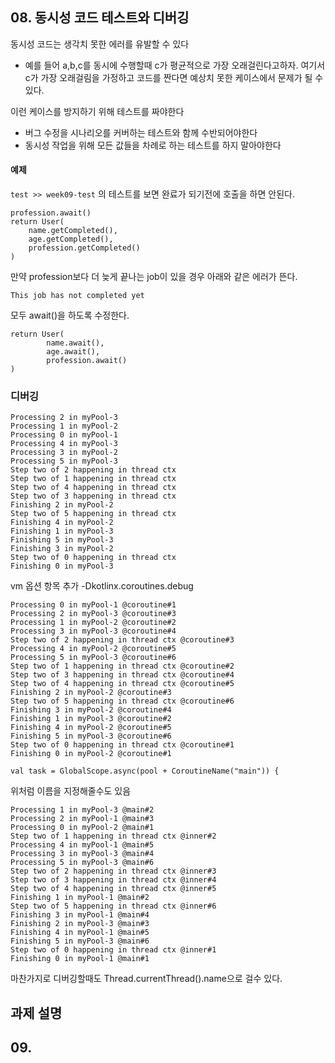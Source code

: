 ## 08. 동시성 코드 테스트와 디버깅

동시성 코드는 생각치 못한 에러를 유발할 수 있다
- 예를 들어 a,b,c를 동시에 수행할때 c가 평균적으로 가장 오래걸린다고하자. 여기서 c가 가장 오래걸림을 가정하고 코드를 짠다면 예상치 못한 케이스에서 문제가 될 수 있다.

이런 케이스를 방지하기 위해 테스트를 짜야한다
- 버그 수정을 시나리오를 커버하는 테스트와 함께 수반되어야한다
- 동시성 작업을 위해 모든 값들을 차례로 하는 테스트를 하지 말아야한다

#### 예제 
`test >> week09-test` 의 테스트를 보면 완료가 되기전에 호출을 하면 안된다.
~~~
profession.await()
return User(
    name.getCompleted(),
    age.getCompleted(),
    profession.getCompleted()
)
~~~
만약 profession보다 더 늦게 끝나는 job이 있을 경우 아래와 같은 에러가 뜬다. 

~~~
This job has not completed yet
~~~

모두 await()을 하도록 수정한다. 

~~~
return User(
        name.await(),
        age.await(),
        profession.await()
)
~~~

### 디버깅
~~~
Processing 2 in myPool-3
Processing 1 in myPool-2
Processing 0 in myPool-1
Processing 4 in myPool-3
Processing 3 in myPool-2
Processing 5 in myPool-3
Step two of 2 happening in thread ctx
Step two of 1 happening in thread ctx
Step two of 4 happening in thread ctx
Step two of 3 happening in thread ctx
Finishing 2 in myPool-2
Step two of 5 happening in thread ctx
Finishing 4 in myPool-2
Finishing 1 in myPool-3
Finishing 5 in myPool-3
Finishing 3 in myPool-2
Step two of 0 happening in thread ctx
Finishing 0 in myPool-3
~~~

vm 옵션 항목 추가 
-Dkotlinx.coroutines.debug

~~~
Processing 0 in myPool-1 @coroutine#1
Processing 2 in myPool-3 @coroutine#3
Processing 1 in myPool-2 @coroutine#2
Processing 3 in myPool-3 @coroutine#4
Step two of 2 happening in thread ctx @coroutine#3
Processing 4 in myPool-2 @coroutine#5
Processing 5 in myPool-3 @coroutine#6
Step two of 1 happening in thread ctx @coroutine#2
Step two of 3 happening in thread ctx @coroutine#4
Step two of 4 happening in thread ctx @coroutine#5
Finishing 2 in myPool-2 @coroutine#3
Step two of 5 happening in thread ctx @coroutine#6
Finishing 3 in myPool-2 @coroutine#4
Finishing 1 in myPool-3 @coroutine#2
Finishing 4 in myPool-2 @coroutine#5
Finishing 5 in myPool-3 @coroutine#6
Step two of 0 happening in thread ctx @coroutine#1
Finishing 0 in myPool-2 @coroutine#1
~~~

~~~
val task = GlobalScope.async(pool + CoroutineName("main")) {
~~~
위처럼 이름을 지정해줄수도 있음 

~~~
Processing 1 in myPool-3 @main#2
Processing 2 in myPool-1 @main#3
Processing 0 in myPool-2 @main#1
Step two of 1 happening in thread ctx @inner#2
Processing 4 in myPool-1 @main#5
Processing 3 in myPool-3 @main#4
Processing 5 in myPool-3 @main#6
Step two of 2 happening in thread ctx @inner#3
Step two of 3 happening in thread ctx @inner#4
Step two of 4 happening in thread ctx @inner#5
Finishing 1 in myPool-1 @main#2
Step two of 5 happening in thread ctx @inner#6
Finishing 3 in myPool-1 @main#4
Finishing 2 in myPool-3 @main#3
Finishing 4 in myPool-1 @main#5
Finishing 5 in myPool-3 @main#6
Step two of 0 happening in thread ctx @inner#1
Finishing 0 in myPool-1 @main#1
~~~

마찬가지로 디버깅할때도 Thread.currentThread().name으로 걸수 있다. 

## 과제 설명


## 09. 
